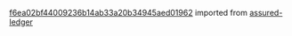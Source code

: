 [f6ea02bf44009236b14ab33a20b34945aed01962](https://github.com/insolar/assured-ledger/commit/f6ea02bf44009236b14ab33a20b34945aed01962) imported from [assured-ledger](https://github.com/insolar/assured-ledger)
